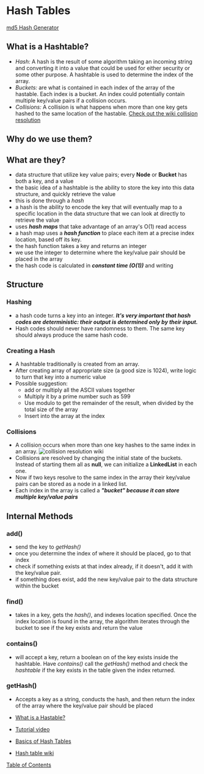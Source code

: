 # Hash Tables

[md5 Hash Generator](http://www.miraclesalad.com/webtools/md5.php)

## What is a Hashtable?

- _Hash:_ A hash is the result of some algorithm taking an incoming string and converting it into a value that could be used for either security or some other purpose. A hashtable is used to determine the index of the array.
- _Buckets:_ are what is contained in each index of the array of the hastable. Each index is a bucket. An index could potentially contain multiple key/value pairs if a collision occurs.
- _Collisions:_ A collision is what happens when more than one key gets hashed to the same location of the hastable. [Check out the wiki collision resolution](https://en.wikipedia.org/wiki/Hash_table#Collision_resolution)

## Why do we use them?

## What are they?

- data structure that utilize key value pairs; every **Node** or **Bucket** has both a key, and a value
- the basic idea of a hashtable is the ability to store the key into this data structure, and quickly retrieve the value
- this is done through a _hash_
- a hash is the ability to encode the key that will eventually map to a specific location in the data structure that we can look at directly to retrieve the value
- uses **_hash maps_** that take advantage of an array's O(1) read access
- a hash map uses a **_hash function_** to place each item at a precise index location, based off its key.
- the hash function takes a key and returns an integer
- we use the integer to determine where the key/value pair should be placed in the array
- the hash code is calculated in **_constant time (O(1))_** and writing

## Structure

### Hashing

- a hash code turns a key into an integer. **_It's very important that hash codes are deterministic: their output is determined only by their input._**
- Hash codes should never have randomness to them. The same key should always produce the same hash code.

### Creating a Hash

- A hashtable traditionally is created from an array.
- After creating array of appropriate size (a good size is 1024), write logic to turn that key into a numeric value
- Possible suggestion:
  - add or multiply all the ASCII values together
  - Multiply it by a prime number such as 599
  - Use modulo to get the remainder of the result, when divided by the total size of the array
  - Insert into the array at the index

### Collisions

- A collision occurs when more than one key hashes to the same index in an array.
  ![collision resolution wiki](img/hash1.png)
- Collisions are resolved by changing the initial state of the buckets. Instead of starting them all as **null**, we can initialize a **LinkedList** in each one.
- Now if two keys resolve to the same index in the array their key/value pairs can be stored as a node in a linked list.
- Each index in the array is called a **_"bucket" because it can store multiple key/value pairs_**

## Internal Methods

### add()

- send the key to _getHash()_
- once you determine the index of where it should be placed, go to that index
- check if something exists at that index already, if it doesn't, add it with the key/value pair.
- if something does exist, add the new key/value pair to the data structure within the bucket

### find()

- takes in a key, gets the _hash()_, and indexes location specified. Once the index location is found in the array, the algorithm iterates through the bucket to see if the key exists and return the value

### contains()

- will accept a key, return a boolean on of the key exists inside the hashtable. Have _contains()_ call the _getHash()_ method and check the _hashtable_ if the key exists in the table given the index returned.

### getHash()

- Accepts a key as a string, conducts the hash, and then return the index of the array where the key/value pair should be placed

- [What is a Hastable?](https://codefellows.github.io/common_curriculum/data_structures_and_algorithms/Code_401/class-30/resources/Hashtables.html)
- [Tutorial video](https://www.youtube.com/watch?v=MfhjkfocRR0)
- [Basics of Hash Tables](https://www.hackerearth.com/practice/data-structures/hash-tables/basics-of-hash-tables/tutorial/)
- [Hash table wiki](https://en.wikipedia.org/wiki/Hash_table)

[Table of Contents](../README.md)
